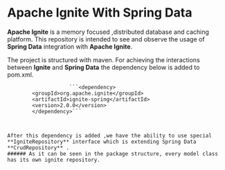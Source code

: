 # Apache Ignite With Spring Data
**Apache Ignite** is a memory focused ,distributed database and caching platform. This repository is intended to see and observe the usage of **Spring Data** integration with **Apache Ignite**.

The project is structured with maven. For achieving the interactions between **Ignite** and **Spring Data** the dependency below is added to pom.xml.

                        ```<dependency>
			<groupId>org.apache.ignite</groupId>
			<artifactId>ignite-spring</artifactId>
			<version>2.0.0</version>
			</dependency>```
		
    
    
    After this dependency is added ,we have the ability to use special **IgniteRepository** interface which is extending Spring Data **CrudRepository** . 
    ###### As it can be seen in the package structure, every model class has its own ignite repository.
    
    
